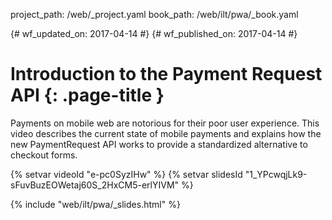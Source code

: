 project_path: /web/_project.yaml
book_path: /web/ilt/pwa/_book.yaml

{# wf_updated_on: 2017-04-14 #}
{# wf_published_on: 2017-04-14 #}

# Introduction to the Payment Request API {: .page-title }

Payments on mobile web are notorious for their poor user experience. This video
describes the current state of mobile payments and explains how the new
PaymentRequest API works to provide a standardized alternative to checkout
forms.

{% setvar videoId "e-pc0SyzIHw" %}
{% setvar slidesId "1_YPcwqjLk9-sFuvBuzEOWetaj60S_2HxCM5-erlYIVM" %}

{% include "web/ilt/pwa/_slides.html" %}
